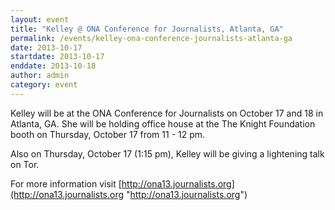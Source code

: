 ```yaml
---
layout: event
title: "Kelley @ ONA Conference for Journalists, Atlanta, GA"
permalink: /events/kelley-ona-conference-journalists-atlanta-ga
date: 2013-10-17
startdate: 2013-10-17
enddate: 2013-10-18
author: admin
category: event
---
```


Kelley will be at the ONA Conference for Journalists on October 17 and 18 in Atlanta, GA. She will be holding office house at the The Knight Foundation booth on Thursday, October 17 from 11 - 12 pm.

Also on Thursday, October 17 (1:15 pm), Kelley will be giving a lightening talk on Tor.

For more information visit [http://ona13.journalists.org](http://ona13.journalists.org "http://ona13.journalists.org")

